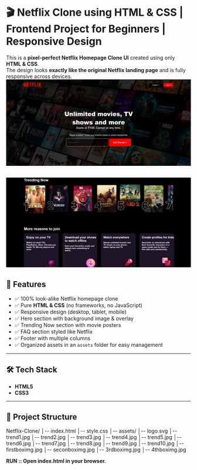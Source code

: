 # 🎬 Netflix Clone using HTML & CSS | Frontend Project for Beginners | Responsive Design

This is a **pixel-perfect Netflix Homepage Clone UI** created using only **HTML & CSS**.  
The design looks **exactly like the original Netflix landing page** and is fully responsive across devices.  
![image alt](https://github.com/Abhinavgavade0007/Netflix-Clone-using-HTML-CSS-Frontend-Project-for-Beginners-Responsive-Design/blob/8f039226085e52cda3c2332e3b775b42ebd0848b/netflixhomepage.jpg)

![image alt](https://github.com/Abhinavgavade0007/Netflix-Clone-using-HTML-CSS-Frontend-Project-for-Beginners-Responsive-Design/blob/74a39955a85f0b5983159dd92ed6812b52ed9fd1/netflixhomepage2.jpg)
---

## 📌 Features
- ✅ 100% look-alike Netflix homepage clone  
- ✅ Pure **HTML & CSS** (no frameworks, no JavaScript)  
- ✅ Responsive design (desktop, tablet, mobile)  
- ✅ Hero section with background image & overlay  
- ✅ Trending Now section with movie posters  
- ✅ FAQ section styled like Netflix  
- ✅ Footer with multiple columns  
- ✅ Organized assets in an `assets` folder for easy management  

---

## 🛠️ Tech Stack
- **HTML5**
- **CSS3**

---

## 📂 Project Structure
Netflix-Clone/
│-- index.html
│-- style.css
│-- assets/
│-- logo.svg
│-- trend1.jpg
│-- trend2.jpg
│-- trend3.jpg
│-- trend4.jpg
│-- trend5.jpg
│-- trend6.jpg
│-- trend7.jpg
│-- trend8.jpg
│-- trend9.jpg
│-- trend10.jpg
│-- firstboximg.jpg
│-- seconboximg.jpg
│-- 3rdboximg.jpg
│-- 4thboximg.jpg

**RUN :: Open index.html in your browser.**
